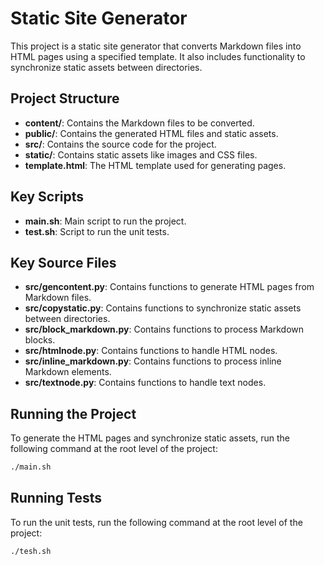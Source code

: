 # Static Site Generator

This project is a static site generator that converts Markdown files into HTML pages using a specified template. It also includes functionality to synchronize static assets between directories.

## Project Structure

- **content/**: Contains the Markdown files to be converted.
- **public/**: Contains the generated HTML files and static assets.
- **src/**: Contains the source code for the project.
- **static/**: Contains static assets like images and CSS files.
- **template.html**: The HTML template used for generating pages.

## Key Scripts

- **main.sh**: Main script to run the project.
- **test.sh**: Script to run the unit tests.

## Key Source Files

- **src/gencontent.py**: Contains functions to generate HTML pages from Markdown files.
- **src/copystatic.py**: Contains functions to synchronize static assets between directories.
- **src/block_markdown.py**: Contains functions to process Markdown blocks.
- **src/htmlnode.py**: Contains functions to handle HTML nodes.
- **src/inline_markdown.py**: Contains functions to process inline Markdown elements.
- **src/textnode.py**: Contains functions to handle text nodes.

## Running the Project

To generate the HTML pages and synchronize static assets, run the following command at the root level of the project:

```bash
./main.sh
```

## Running Tests

To run the unit tests, run the following command at the root level of the project:

```bash
./tesh.sh
```
